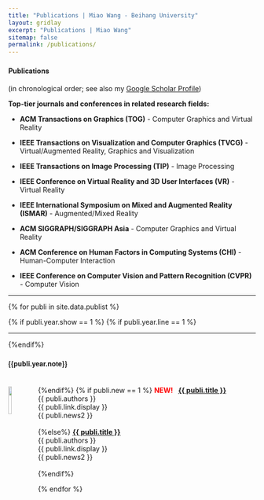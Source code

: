 ```yaml
---
title: "Publications | Miao Wang - Beihang University"
layout: gridlay
excerpt: "Publications | Miao Wang"
sitemap: false
permalink: /publications/
---
```



<!-- ### **Publications** -->

<div><h4 style="font-family: 'aleSC', Helvetica Neue,Source Sans Pro,Arial"><b>Publications</b></h4></div>

(in chronological order; see also my [Google Scholar Profile](https://scholar.google.com/citations?user=BaOhbFsAAAAJ&hl=en))

**Top-tier journals and conferences in related research fields:**

+ **ACM Transactions on Graphics (TOG)** - Computer Graphics and Virtual Reality

+ **IEEE Transactions on Visualization and Computer Graphics (TVCG)** - Virtual/Augmented Reality, Graphics and Visualization

+ **IEEE Transactions on Image Processing (TIP)** - Image Processing

+ **IEEE Conference on Virtual Reality and 3D User Interfaces (VR)** - Virtual Reality

+ **IEEE International Symposium on Mixed and Augmented Reality (ISMAR)** - Augmented/Mixed Reality

+ **ACM SIGGRAPH/SIGGRAPH Asia** - Computer Graphics and Virtual Reality

+ **ACM Conference on Human Factors in Computing Systems (CHI)** - Human-Computer Interaction

+ **IEEE Conference on Computer Vision and Pattern Recognition (CVPR)** - Computer Vision


<hr/>





<!-- ### *Research Highlights*

(See full list [below](#full-list) or go to [Google Scholar](https://scholar.google.com/citations?user=AAwLfKUAAAAJ&hl=en))

{% assign number_printed = 0 %}
{% for publi in site.data.publist %}

{% assign even_odd = number_printed | modulo: 2 %}
{% if publi.highlight == 1 %}

{% if even_odd == 0 %}
<div class="row">
{% endif %}

<div class="col-sm-6 clearfix">
 <div class="well">
  <pubtit>{{ publi.title }}</pubtit>
  <img src="{{ site.url }}{{ site.baseurl }}/images/pubpic/{{ publi.image }}" class="img-responsive" width="33%" style="float: left" />
  <p>{{ publi.description }}</p>
  <p><em>{{ publi.authors }}</em></p>
  <p><strong><a href="{{ publi.link.url }}">{{ publi.link.display }}</a></strong></p>
  <p class="text-danger"><strong> {{ publi.news1 }}</strong></p>
  <p> {{ publi.news2 }}</p>
 </div>
</div>

{% assign number_printed = number_printed | plus: 1 %}

{% if even_odd == 1 %}
</div>
{% endif %}

{% endif %}
{% endfor %}

{% assign even_odd = number_printed | modulo: 2 %}
{% if even_odd == 1 %}
</div>
{% endif %}

<p> &nbsp; </p> -->


<!-- ### *Full List* -->


{% for publi in site.data.publist %}

{% if publi.year.show == 1 %}
{% if publi.year.line == 1 %}
<hr>
{%endif%}

<div><h4 style="font-family: 'aleSC', Helvetica Neue,Source Sans Pro,Arial"><b>{{publi.year.note}}</b></h4></div> 
<br>
{%endif%}



<img src="{{ site.url }}{{ site.baseurl }}/images/paperpic/{{ publi.image }}" class="img-responsive" width="12%" style="float: left; margin-top: 0.2%" />
<!-- <img src="{{ site.url }}{{ site.baseurl }}/images/paperpic/{{ publi.image }}" class="img-responsive" width="10%" style="float: left" /> -->
{% if publi.new == 1 %}
  <b style="color:red">NEW! &nbsp;</b> <a href="{{ publi.link.url }}"><b>{{ publi.title }}</b></a><br>
  {{ publi.authors }}<br />
  {{ publi.link.display }}<br />
  {{ publi.news2 }} <br/>  <br/> 
{%else%}
  <a href="{{ publi.link.url }}"><b>{{ publi.title }}</b></a><br> 
  {{ publi.authors }}<br />
  {{ publi.link.display }}<br />
  {{ publi.news2 }} <br/>  <br/> 
{%endif%}


  

{% endfor %}




<!-- {% for publi in site.data.publist %}
  <img src="{{ site.url }}{{ site.baseurl }}/images/pubpic/{{ publi.image }}" class="img-responsive" width="10%" style="float: left" />
  {{ publi.title }} <br />
  <em>{{ publi.authors }} </em><br />
  <a href="{{ publi.link.url }}">{{ publi.link.display }}</a>

{% endfor %} -->


